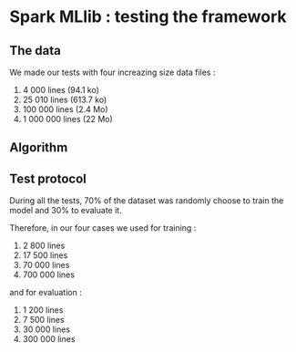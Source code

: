 # Spark MLlib : testing the framework

## The data
We made our tests with four increazing size data files  :
1. 4 000 lines (94.1 ko)
2. 25 010 lines (613.7 ko)
3. 100 000 lines (2.4 Mo)
3. 1 000 000 lines (22 Mo)

## Algorithm

## Test protocol
During all the tests, 70% of the dataset was randomly choose to train the model
and 30% to evaluate it.

Therefore, in our four cases we used for training :
1. 2 800 lines
2. 17 500 lines
3. 70 000 lines
4. 700 000 lines

and for evaluation :
1. 1 200 lines
2. 7 500 lines
3. 30 000 lines
4. 300 000 lines
